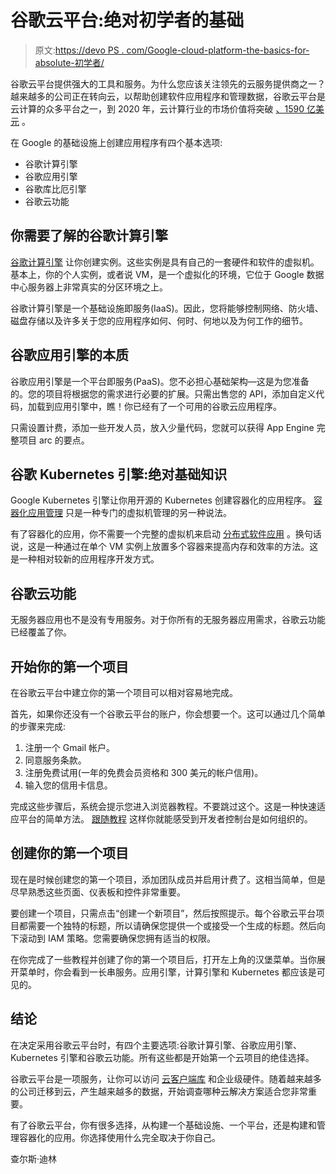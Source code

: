 # 谷歌云平台:绝对初学者的基础

> 原文:[https://devo PS . com/Google-cloud-platform-the-basics-for-absolute-初学者/](https://devops.com/google-cloud-platform-the-basics-for-absolute-beginners/)

谷歌云平台提供强大的工具和服务。为什么您应该关注领先的云服务提供商之一？越来越多的公司正在转向云，以帮助创建软件应用程序和管理数据，谷歌云平台是云计算的众多平台之一，到 2020 年，云计算行业的市场价值将突破 [、1590 亿美元](https://www.statista.com/statistics/510350/worldwide-public-cloud-computing) 。

在 Google 的基础设施上创建应用程序有四个基本选项:

*   谷歌计算引擎
*   谷歌应用引擎
*   谷歌库比厄引擎
*   谷歌云功能

## **你需要了解的谷歌计算引擎**

[谷歌计算引擎](https://cloud.google.com/compute) 让你创建实例。这些实例是具有自己的一套硬件和软件的虚拟机。基本上，你的个人实例，或者说 VM，是一个虚拟化的环境，它位于 Google 数据中心服务器上非常真实的分区环境之上。

谷歌计算引擎是一个基础设施即服务(IaaS)。因此，您将能够控制网络、防火墙、磁盘存储以及许多关于您的应用程序如何、何时、何地以及为何工作的细节。

## **谷歌应用引擎的本质**

谷歌应用引擎是一个平台即服务(PaaS)。您不必担心基础架构—这是为您准备的。您的项目将根据您的需求进行必要的扩展。只需出售您的 API，添加自定义代码，加载到应用引擎中，瞧！你已经有了一个可用的谷歌云应用程序。

只需设置计费，添加一些开发人员，放入少量代码，您就可以获得 App Engine 完整项目 arc 的要点。

## **谷歌 Kubernetes 引擎:绝对基础知识**

Google Kubernetes 引擎让你用开源的 Kubernetes 创建容器化的应用程序。 [容器化应用管理](https://searchitoperations.techtarget.com/definition/application-containerization-app-containerization) 只是一种专门的虚拟机管理的另一种说法。

有了容器化的应用，你不需要一个完整的虚拟机来启动 [分布式软件应用](https://www.toptal.com/services/blockchain-development#guide) 。换句话说，这是一种通过在单个 VM 实例上放置多个容器来提高内存和效率的方法。这是一种相对较新的应用程序开发方式。

## **谷歌云功能**

无服务器应用也不是没有专用服务。对于你所有的无服务器应用需求，谷歌云功能已经覆盖了你。

## **开始你的第一个项目**

在谷歌云平台中建立你的第一个项目可以相对容易地完成。

首先，如果你还没有一个谷歌云平台的账户，你会想要一个。这可以通过几个简单的步骤来完成:

1.  注册一个 Gmail 帐户。
2.  同意服务条款。
3.  注册免费试用(一年的免费会员资格和 300 美元的帐户信用)。
4.  输入您的信用卡信息。

完成这些步骤后，系统会提示您进入浏览器教程。不要跳过这个。这是一种快速适应平台的简单方法。 [跟随教程](https://www.infoworld.com/article/3267929/cloud-computing/google-cloud-tutorial-get-started-with-google-cloud.html) 这样你就能感受到开发者控制台是如何组织的。

## **创建你的第一个项目**

现在是时候创建您的第一个项目，添加团队成员并启用计费了。这相当简单，但是尽早熟悉这些页面、仪表板和控件非常重要。

要创建一个项目，只需点击“创建一个新项目”，然后按照提示。每个谷歌云平台项目都需要一个独特的标题，所以请确保您提供一个或接受一个生成的标题。然后向下滚动到 IAM 策略。您需要确保您拥有适当的权限。

在你完成了一些教程并创建了你的第一个项目后，打开左上角的汉堡菜单。当你展开菜单时，你会看到一长串服务。应用引擎，计算引擎和 Kubernetes 都应该是可见的。

## **结论**

在决定采用谷歌云平台时，有四个主要选项:谷歌计算引擎、谷歌应用引擎、Kubernetes 引擎和谷歌云功能。所有这些都是开始第一个云项目的绝佳选择。

谷歌云平台是一项服务，让你可以访问 [云客户端库](https://cloud.google.com/apis/docs/cloud-client-libraries) 和企业级硬件。随着越来越多的公司迁移到云，产生越来越多的数据，开始调查哪种云解决方案适合您非常重要。

有了谷歌云平台，你有很多选择，从构建一个基础设施、一个平台，还是构建和管理容器化的应用。你选择使用什么完全取决于你自己。

查尔斯·迪林
